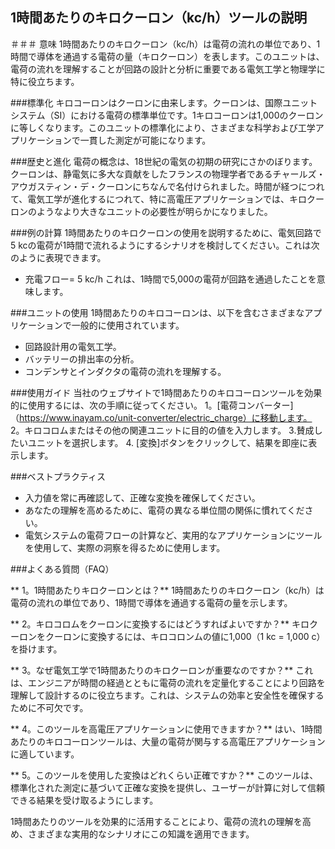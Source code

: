 ## 1時間あたりのキロクーロン（kc/h）ツールの説明

＃＃＃ 意味
1時間あたりのキロクーロン（kc/h）は電荷の流れの単位であり、1時間で導体を通過する電荷の量（キロクーロン）を表します。このユニットは、電荷の流れを理解することが回路の設計と分析に重要である電気工学と物理学に特に役立ちます。

###標準化
キロコーロンはクーロンに由来します。クーロンは、国際ユニットシステム（SI）における電荷の標準単位です。1キロコーロンは1,000のクーロンに等しくなります。このユニットの標準化により、さまざまな科学および工学アプリケーションで一貫した測定が可能になります。

###歴史と進化
電荷の概念は、18世紀の電気の初期の研究にさかのぼります。クーロンは、静電気に多大な貢献をしたフランスの物理学者であるチャールズ・アウガスティン・デ・クーロンにちなんで名付けられました。時間が経つにつれて、電気工学が進化するにつれて、特に高電圧アプリケーションでは、キロクーロンのようなより大きなユニットの必要性が明らかになりました。

###例の計算
1時間あたりのキロクーロンの使用を説明するために、電気回路で5 kcの電荷が1時間で流れるようにするシナリオを検討してください。これは次のように表現できます。
- 充電フロー= 5 kc/h
これは、1時間で5,000の電荷が回路を通過したことを意味します。

###ユニットの使用
1時間あたりのキロコーロンは、以下を含むさまざまなアプリケーションで一般的に使用されています。
- 回路設計用の電気工学。
- バッテリーの排出率の分析。
- コンデンサとインダクタの電荷の流れを理解する。

###使用ガイド
当社のウェブサイトで1時間あたりのキロコーロンツールを効果的に使用するには、次の手順に従ってください。
1。[電荷コンバーター]（https://www.inayam.co/unit-converter/electric_charge）に移動します。
2。キロコロムまたはその他の関連ユニットに目的の値を入力します。
3.賛成したいユニットを選択します。
4. [変換]ボタンをクリックして、結果を即座に表示します。

###ベストプラクティス
- 入力値を常に再確認して、正確な変換を確保してください。
- あなたの理解を高めるために、電荷の異なる単位間の関係に慣れてください。
- 電気システムの電荷フローの計算など、実用的なアプリケーションにツールを使用して、実際の洞察を得るために使用します。

###よくある質問（FAQ）

** 1。1時間あたりキロクーロンとは？**
1時間あたりのキロクーロン（kc/h）は電荷の流れの単位であり、1時間で導体を通過する電荷の量を示します。

** 2。キロコロムをクーロンに変換するにはどうすればよいですか？**
キロクーロンをクーロンに変換するには、キロコロンムの値に1,000（1 kc = 1,000 c）を掛けます。

** 3。なぜ電気工学で1時間あたりのキロクーロンが重要なのですか？**
これは、エンジニアが時間の経過とともに電荷の流れを定量化することにより回路を理解して設計するのに役立ちます。これは、システムの効率と安全性を確保するために不可欠です。

** 4。このツールを高電圧アプリケーションに使用できますか？**
はい、1時間あたりのキロコーロンツールは、大量の電荷が関与する高電圧アプリケーションに適しています。

** 5。このツールを使用した変換はどれくらい正確ですか？**
このツールは、標準化された測定に基づいて正確な変換を提供し、ユーザーが計算に対して信頼できる結果を受け取るようにします。

1時間あたりのツールを効果的に活用することにより、電荷の流れの理解を高め、さまざまな実用的なシナリオにこの知識を適用できます。